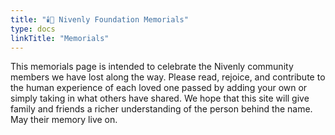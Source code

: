 ```yaml
---
title: "🕯️💐 Nivenly Foundation Memorials"
type: docs
linkTitle: "Memorials"
---
```


This memorials page is intended to celebrate the Nivenly community members we have lost along the way. Please read, rejoice, and contribute to the human experience of each loved one passed by adding your own or simply taking in what others have shared. We hope that this site will give family and friends a richer understanding of the person behind the name. May their memory live on.